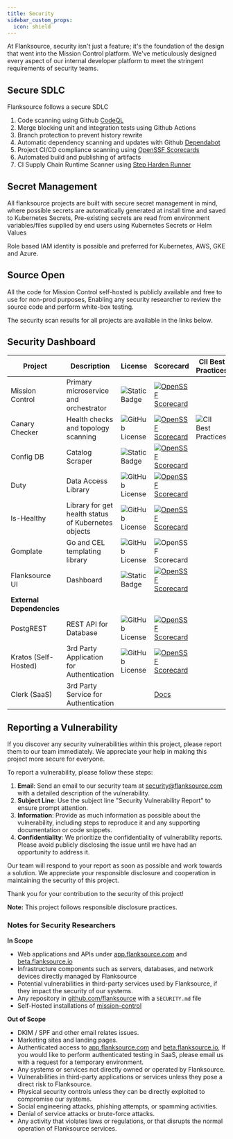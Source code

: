 ```yaml
---
title: Security
sidebar_custom_props:
  icon: shield
---
```


At Flanksource, security isn't just a feature; it's the foundation of the design that went into the Mission Control platform. We've meticulously designed every aspect of our internal developer platform to meet the stringent requirements of security teams.

## Secure SDLC

Flanksource follows a secure SDLC

1. Code scanning using Github [CodeQL](https://codeql.github.com/)
2. Merge blocking unit and integration tests using Github Actions
3. Branch protection to prevent history rewrite
4. Automatic dependency scanning and updates with Github [Dependabot](https://github.com/features/security/software-supply-chain)
5. Project CI/CD compliance scanning using [OpenSSF Scorecards](https://securityscorecards.dev/)
6. Automated build and publishing of artifacts
7. CI Supply Chain Runtime Scanner using [Step Harden Runner](https://github.com/step-security/harden-runner)

## Secret Management

All flanksource projects are built with secure secret management in mind, where possible secrets are automatically generated at install time and saved to Kubernetes Secrets, Pre-existing secrets are read from environment variables/files supplied by end users using Kubernetes Secrets or Helm Values

Role based IAM identity is possible and preferred for Kubernetes, AWS, GKE and Azure.

## Source Open

All the code for Mission Control self-hosted is publicly available and free to use for non-prod purposes, Enabling any security researcher to review the source code and perform white-box testing.

The security scan results for all projects are available in the links below.

## Security Dashboard

| Project                   | Description                                         | License                                                                                                                                                                                   | Scorecard                                                                                                                                                                                           | CII Best Practices                                                                       |
| ------------------------- | --------------------------------------------------- | ----------------------------------------------------------------------------------------------------------------------------------------------------------------------------------------- | --------------------------------------------------------------------------------------------------------------------------------------------------------------------------------------------------- | ---------------------------------------------------------------------------------------- |
| Mission Control           | Primary microservice and orchestrator               | <img alt="Static Badge" src="https://img.shields.io/badge/Free%20for%20Non%20Prod-8A2BE2?link=https%3A%2F%2Fraw.githubusercontent.com%2Fflanksource%2Fmission-control%2Fmain%2FLICENSE"/> | [![OpenSSF Scorecard](https://api.securityscorecards.dev/projects/github.com/flanksource/mission-control/badge)](https://securityscorecards.dev/viewer/?uri=github.com/flanksource/mission-control) |                                                                                          |
| Canary Checker            | Health checks and topology scanning                 | <img alt="GitHub License" src="https://img.shields.io/github/license/flanksource/canary-checker?label=%22%22"/>                                                                           | [![OpenSSF Scorecard](https://api.securityscorecards.dev/projects/github.com/flanksource/canary-checker/badge)](https://securityscorecards.dev/viewer/?uri=github.com/flanksource/canary-checker)   | <img alt="CII Best Practices" src="https://img.shields.io/cii/level/8335?label=%22%22"/> |
| Config DB                 | Catalog Scraper                                     | <img alt="Static Badge" src="https://img.shields.io/badge/Free%20for%20Non%20Prod-8A2BE2?link=https%3A%2F%2Fraw.githubusercontent.com%2Fflanksource%2Fmission-control%2Fmain%2FLICENSE"/> | [![OpenSSF Scorecard](https://api.securityscorecards.dev/projects/github.com/flanksource/config-db/badge)](https://securityscorecards.dev/viewer/?uri=github.com/flanksource/config-db)             |                                                                                          |
| Duty                      | Data Access Library                                 | <img alt="GitHub License" src="https://img.shields.io/github/license/flanksource/duty?label=%22%22"/>                                                                                     | [![OpenSSF Scorecard](https://api.securityscorecards.dev/projects/github.com/flanksource/duty/badge)](https://securityscorecards.dev/viewer/?uri=github.com/flanksource/duty)                       |                                                                                          |
| Is-Healthy                | Library for get health status of Kubernetes objects | <img alt="GitHub License" src="https://img.shields.io/github/license/flanksource/is-healthy?label=%22%22"/>                                                                               | [![OpenSSF Scorecard](https://api.securityscorecards.dev/projects/github.com/flanksource/is-healthy/badge)](https://securityscorecards.dev/viewer/?uri=github.com/flanksource/is-healthy)           |                                                                                          |
| Gomplate                  | Go and CEL templating library                       | <img alt="GitHub License" src="https://img.shields.io/github/license/flanksource/gomplate?label=%22%22"/>                                                                                 | ![OpenSSF Scorecard](https://api.securityscorecards.dev/projects/github.com/flanksource/gomplate/badge)                                                                                             |                                                                                          |
| Flanksource UI            | Dashboard                                           | <img alt="Static Badge" src="https://img.shields.io/badge/Free%20for%20Non%20Prod-8A2BE2?link=https%3A%2F%2Fraw.githubusercontent.com%2Fflanksource%2Fmission-control%2Fmain%2FLICENSE"/> | [![OpenSSF Scorecard](https://api.securityscorecards.dev/projects/github.com/flanksource/flanksource-ui/badge)](https://securityscorecards.dev/viewer/?uri=github.com/flanksource/flanksource-ui)   |                                                                                          |
| **External Dependencies** |                                                     |                                                                                                                                                                                           |                                                                                                                                                                                                     |                                                                                          |
| PostgREST                 | REST API for Database                               | <img alt="GitHub License" src="https://img.shields.io/github/license/postgrest/postgrest?label=%22%22"/>                                                                                  | [![OpenSSF Scorecard](https://api.securityscorecards.dev/projects/github.com/PostgREST/postgrest/badge)](https://securityscorecards.dev/viewer/?uri=github.com/PostgREST/postgrest)                 |                                                                                          |
| Kratos (Self-Hosted)      | 3rd Party Application for Authentication            | <img alt="GitHub License" src="https://img.shields.io/github/license/ory/kratos?label=%22%22"/>                                                                                           | [![OpenSSF Scorecard](https://api.securityscorecards.dev/projects/github.com/ory/kratos/badge)](https://securityscorecards.dev/viewer/?uri=github.com/ory/kratos)                                   |                                                                                          |
| Clerk (SaaS)              | 3rd Party Service for Authentication                |                                                                                                                                                                                           | [Docs](https://clerk.com/docs/security/overview)                                                                                                                                                    |                                                                                          |

## Reporting a Vulnerability

If you discover any security vulnerabilities within this project, please report them to our team immediately. We appreciate your help in making this project more secure for everyone.

To report a vulnerability, please follow these steps:

1. **Email**: Send an email to our security team at [security@flanksource.com](mailto:security@flanksource.com) with a detailed description of the vulnerability.
2. **Subject Line**: Use the subject line "Security Vulnerability Report" to ensure prompt attention.
3. **Information**: Provide as much information as possible about the vulnerability, including steps to reproduce it and any supporting documentation or code snippets.
4. **Confidentiality**: We prioritize the confidentiality of vulnerability reports. Please avoid publicly disclosing the issue until we have had an opportunity to address it.

Our team will respond to your report as soon as possible and work towards a solution. We appreciate your responsible disclosure and cooperation in maintaining the security of this project.

Thank you for your contribution to the security of this project!

**Note:** This project follows responsible disclosure practices.

### Notes for Security Researchers

**In Scope**

- Web applications and APIs under [app.flanksource.com](https://app.flanksource.com) and [beta.flanksource.io](https://beta.flanksource.com)
- Infrastructure components such as servers, databases, and network devices directly managed by Flanksource
- Potential vulnerabilities in third-party services used by Flanksource, if they impact the security of our systems.
- Any repository in [github.com/flanksource](https://github.com/flanksource) with a `SECURITY.md` file
- Self-Hosted installations of [mission-control](https://docs.flanksource.com/installation/self-hosted)

**Out of Scope**

- DKIM / SPF and other email relates issues.
- Marketing sites and landing pages.
- Authenticated access to [app.flanksource.com](https://app.flanksource.com) and [beta.flanksource.io](https://beta.flanksource.com), If you would like to perform authenticated testing in SaaS, please email us with a request for a temporary environment.
- Any systems or services not directly owned or operated by Flanksource.
- Vulnerabilities in third-party applications or services unless they pose a direct risk to Flanksource.
- Physical security controls unless they can be directly exploited to compromise our systems.
- Social engineering attacks, phishing attempts, or spamming activities.
- Denial of service attacks or brute-force attacks.
- Any activity that violates laws or regulations, or that disrupts the normal operation of Flanksource services.

